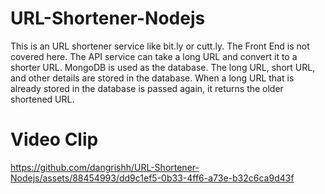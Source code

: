 # URL-Shortener-Nodejs
This is an URL shortener service like bit.ly or cutt.ly. The Front End is not covered here. The API service can take a long URL and convert it to a shorter URL. MongoDB is used as the database. The long URL, short URL, and other details are stored in the database. When a long URL that is already stored in the database is passed again, it returns the older shortened URL.

# Video Clip
https://github.com/dangrishh/URL-Shortener-Nodejs/assets/88454993/dd9c1ef5-0b33-4ff6-a73e-b32c6ca9d43f

